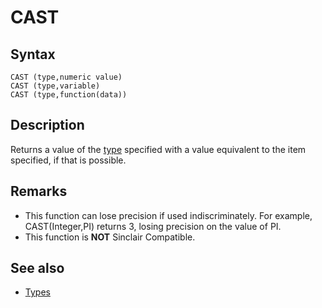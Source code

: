# CAST

## Syntax

```
CAST (type,numeric value)
CAST (type,variable)
CAST (type,function(data))
```

## Description

Returns a value of the [type](types.md) specified with a value equivalent to the item specified, if that is possible.

## Remarks

* This function can lose precision if used indiscriminately.
For example, CAST(Integer,PI) returns 3, losing precision on the value of PI.
* This function is **NOT** Sinclair Compatible.

## See also

* [Types](types.md)


